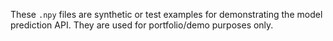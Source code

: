 These `.npy` files are synthetic or test examples for demonstrating the model prediction API. They are used for portfolio/demo purposes only.
